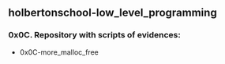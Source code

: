 ## holbertonschool-low_level_programming

### 0x0C. Repository with scripts of evidences:

- 0x0C-more_malloc_free